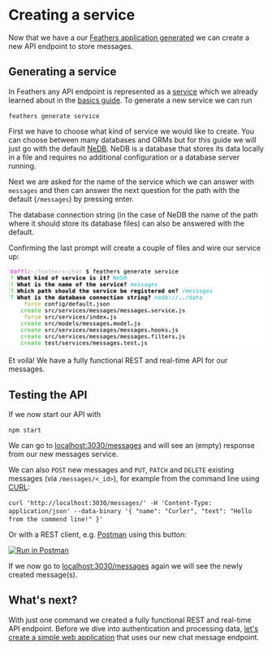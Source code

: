 # Creating a service

Now that we have a our [Feathers application generated](./creating.md) we can create a new API endpoint to store messages.

## Generating a service

In Feathers any API endpoint is represented as a [service](../../api/services.md) which we already learned about in the [basics guide](../step-by-step/readme.md). To generate a new service we can run

```
feathers generate service
```

First we have to choose what kind of service we would like to create. You can choose between many databases and ORMs but for this guide we will just go with the default [NeDB](https://github.com/louischatriot/nedb). NeDB is a database that stores its data locally in a file and requires no additional configuration or a database server running.

Next we are asked for the name of the service which we can answer with `messages` and then can answer the next question for the path with the default (`/messages`) by pressing enter.

The database connection string (in the case of NeDB the name of the path where it should store its database files) can also be answered with the default.

Confirming the last prompt will create a couple of files and wire our service up:

![Final Configuration](./assets/service.png)

Et voilà! We have a fully functional REST and real-time API for our messages.


## Testing the API

If we now start our API with

```
npm start
```

We can go to [localhost:3030/messages](http://localhost:3030/messages) and will see an (empty) response from our new messages service.

We can also `POST` new messages and `PUT`, `PATCH` and `DELETE` existing messages (via `/messages/<_id>`), for example from the command line using [CURL](https://curl.haxx.se/):

```
curl 'http://localhost:3030/messages/' -H 'Content-Type: application/json' --data-binary '{ "name": "Curler", "text": "Hello from the commend line!" }'
```

Or with a REST client, e.g. [Postman](https://chrome.google.com/webstore/detail/postman/fhbjgbiflinjbdggehcddcbncdddomop?hl=en) using this button:

[![Run in Postman](https://run.pstmn.io/button.svg)](https://app.getpostman.com/run-collection/9668636a9596d1e4a496)

If we now go to [localhost:3030/messages](http://localhost:3030/messages) again we will see the newly created message(s).

## What's next?

With just one command we created a fully functional REST and real-time API endpoint. Before we dive into authentication and processing data, [let's create a simple web application](./frontend.md) that uses our new chat message endpoint.
